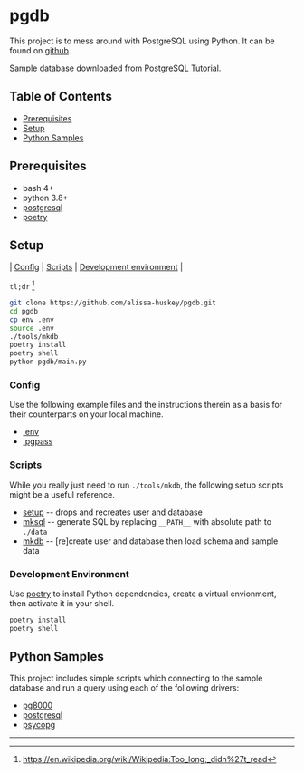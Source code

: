 pgdb
====

This project is to mess around with PostgreSQL using Python. It can be found
on [github][repo].

Sample database downloaded from [PostgreSQL Tutorial][sample-db].

[sample-db]: https://www.postgresqltutorial.com/postgresql-sample-database/
[elephant]: https://www.elephantsql.com/
[poetry]: https://python-poetry.org/
[repo]: https://github.com/alissa-huskey/pgdb.git

Table of Contents
-----------------

* [Prerequisites](#prerequisites)
* [Setup](#setup)
* [Python Samples](#python-samples)

Prerequisites
-------------

* bash 4+
* python 3.8+
* [postgresql](https://www.postgresql.org/)
* [poetry][poetry]

Setup
-----

| [Config](#config) | [Scripts](#scripts) | [Development environment](#development-environment) |

`tl;dr` [^*]

```bash
git clone https://github.com/alissa-huskey/pgdb.git
cd pgdb
cp env .env
source .env
./tools/mkdb
poetry install
poetry shell
python pgdb/main.py
```

[^*]: https://en.wikipedia.org/wiki/Wikipedia:Too_long;_didn%27t_read

### Config

Use the following example files and the instructions therein as a basis for
their counterparts on your local machine.

* [.env](env)
* [.pgpass](pgpass)

### Scripts

While you really just need to run `./tools/mkdb`, the following setup scripts
might be a useful reference.

* [setup](tools/setup) -- drops and recreates user and database
* [mksql](tools/mksql) -- generate SQL by replacing `__PATH__` with absolute path to `./data`
* [mkdb](tools/mkdb) -- [re]create user and database then load schema and sample data

### Development Environment

Use [poetry][poetry] to install Python dependencies, create a virtual
envionment, then activate it in your shell.

```bash
poetry install
poetry shell
```

Python Samples
--------------

This project includes simple scripts which connecting to the sample database
and run a query using each of the following drivers:

* [pg8000](pgdb/db_pg8000.py)
* [postgresql](pgdb/db_postgresql.py)
* [psycopg](pgdb/db_psycopg.py)

----

